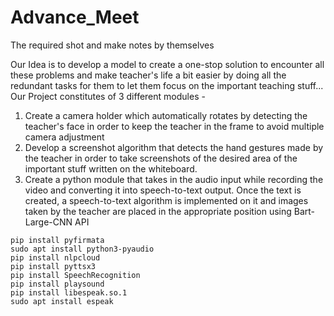 # Advance_Meet

The required shot and make notes by themselves

Our Idea is to develop a model to create a one-stop solution to encounter all these problems and make teacher's life a bit easier by doing all the redundant tasks for them to let them focus on the important teaching stuff... Our Project constitutes of 3 different modules -

1. Create a camera holder which automatically rotates by detecting the teacher's face in order to keep the teacher in the frame to avoid multiple camera adjustment
2. Develop a screenshot algorithm that detects the hand gestures made by the teacher in order to take screenshots of the desired area of the important stuff written on the whiteboard.
3. Create a python module that takes in the audio input while recording the video and converting it into speech-to-text output. Once the text is created, a speech-to-text algorithm is implemented on it and images taken by the teacher are placed in the appropriate position using Bart-Large-CNN API

```
pip install pyfirmata
sudo apt install python3-pyaudio
pip install nlpcloud
pip install pyttsx3
pip install SpeechRecognition
pip install playsound
pip install libespeak.so.1
sudo apt install espeak
```
